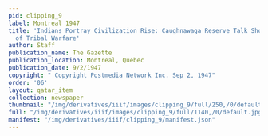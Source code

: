 ```yaml
---
pid: clipping_9
label: Montreal 1947
title: 'Indians Portray Civilization Rise: Caughnawaga Reserve Talk Show Early History
  of Tribal Warfare'
author: Staff
publication_name: The Gazette
publication_location: Montreal, Quebec
publication_date: 9/2/1947
copyright: " Copyright Postmedia Network Inc. Sep 2, 1947"
order: '06'
layout: qatar_item
collection: newspaper
thumbnail: "/img/derivatives/iiif/images/clipping_9/full/250,/0/default.jpg"
full: "/img/derivatives/iiif/images/clipping_9/full/1140,/0/default.jpg"
manifest: "/img/derivatives/iiif/clipping_9/manifest.json"
---
```

